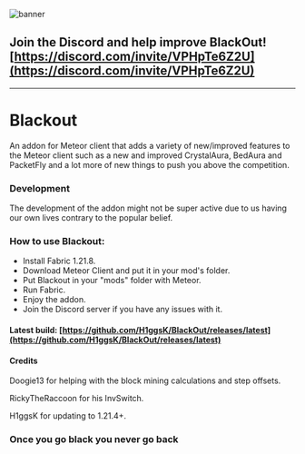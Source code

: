 ![banner](https://raw.githubusercontent.com/KassuK1/BlackOut/main/src/main/resources/assets/blackout/logo.png)

## Join the Discord and help improve BlackOut! [https://discord.com/invite/VPHpTe6Z2U](https://discord.com/invite/VPHpTe6Z2U)
<hr>

# Blackout
An addon for Meteor client that adds a variety of new/improved features to the Meteor client
such as a new and improved CrystalAura, BedAura and PacketFly and a lot more of new things to push you above the competition.

### Development
The development of the addon might not be super active due to us having our own lives contrary to the popular belief.

### How to use Blackout:
 - Install Fabric 1.21.8.
 - Download Meteor Client and put it in your mod's folder.
 - Put Blackout in your "mods" folder with Meteor.
 - Run Fabric.
 - Enjoy the addon.
 - Join the Discord server if you have any issues with it.

#### Latest build: [https://github.com/H1ggsK/BlackOut/releases/latest](https://github.com/H1ggsK/BlackOut/releases/latest)

#### Credits
Doogie13 for helping with the block mining calculations and step offsets.

RickyTheRaccoon for his InvSwitch.

H1ggsK for updating to 1.21.4+.

[#### Official youtube channel https://www.youtube.com/channel/UCq_NxTxgS-Xk0TsSmhqXoyg]: #

### Once you go black you never go back
